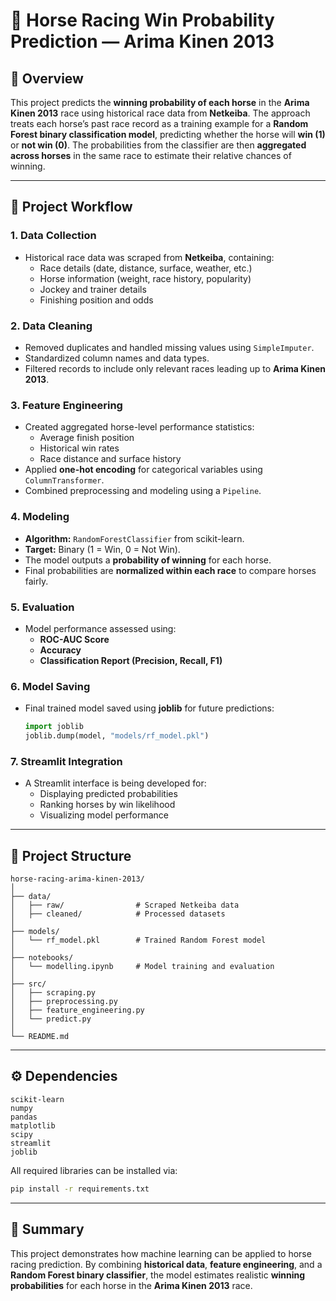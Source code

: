 # 🏇 Horse Racing Win Probability Prediction — Arima Kinen 2013

## 📘 Overview
This project predicts the **winning probability of each horse** in the **Arima Kinen 2013** race using historical race data from **Netkeiba**.
The approach treats each horse’s past race record as a training example for a **Random Forest binary classification model**, predicting whether the horse will **win (1)** or **not win (0)**.
The probabilities from the classifier are then **aggregated across horses** in the same race to estimate their relative chances of winning.

---

## 🧭 Project Workflow

### 1. Data Collection
- Historical race data was scraped from **Netkeiba**, containing:
  - Race details (date, distance, surface, weather, etc.)
  - Horse information (weight, race history, popularity)
  - Jockey and trainer details
  - Finishing position and odds  

### 2. Data Cleaning
- Removed duplicates and handled missing values using `SimpleImputer`.
- Standardized column names and data types.
- Filtered records to include only relevant races leading up to **Arima Kinen 2013**.

### 3. Feature Engineering
- Created aggregated horse-level performance statistics:
  - Average finish position
  - Historical win rates
  - Race distance and surface history  
- Applied **one-hot encoding** for categorical variables using `ColumnTransformer`.
- Combined preprocessing and modeling using a `Pipeline`.

### 4. Modeling
- **Algorithm:** `RandomForestClassifier` from scikit-learn.  
- **Target:** Binary (1 = Win, 0 = Not Win).  
- The model outputs a **probability of winning** for each horse.  
- Final probabilities are **normalized within each race** to compare horses fairly.

### 5. Evaluation
- Model performance assessed using:
  - **ROC-AUC Score**
  - **Accuracy**
  - **Classification Report (Precision, Recall, F1)**  

### 6. Model Saving
- Final trained model saved using **joblib** for future predictions:
  ```python
  import joblib
  joblib.dump(model, "models/rf_model.pkl")
  ```

### 7. Streamlit Integration
- A Streamlit interface is being developed for:
  - Displaying predicted probabilities
  - Ranking horses by win likelihood
  - Visualizing model performance

---

## 📂 Project Structure
```
horse-racing-arima-kinen-2013/
│
├── data/
│   ├── raw/                # Scraped Netkeiba data
│   ├── cleaned/            # Processed datasets
│
├── models/
│   └── rf_model.pkl        # Trained Random Forest model
│
├── notebooks/
│   └── modelling.ipynb     # Model training and evaluation
│
├── src/
│   ├── scraping.py
│   ├── preprocessing.py
│   ├── feature_engineering.py
│   └── predict.py
│
└── README.md
```

---

## ⚙️ Dependencies
```
scikit-learn
numpy
pandas
matplotlib
scipy
streamlit
joblib
```

All required libraries can be installed via:
```bash
pip install -r requirements.txt
```

---

## 🚀 Summary
This project demonstrates how machine learning can be applied to horse racing prediction.
By combining **historical data**, **feature engineering**, and a **Random Forest binary classifier**, the model estimates realistic **winning probabilities** for each horse in the **Arima Kinen 2013** race.
